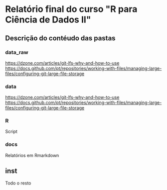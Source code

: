 # Relatório final do curso "R para Ciência de Dados II"

## Descrição do contéudo das pastas

### data_raw

https://dzone.com/articles/git-lfs-why-and-how-to-use
https://docs.github.com/pt/repositories/working-with-files/managing-large-files/configuring-git-large-file-storage

### data

https://dzone.com/articles/git-lfs-why-and-how-to-use
https://docs.github.com/pt/repositories/working-with-files/managing-large-files/configuring-git-large-file-storage

### R

Script

### docs

Relatórios em Rmarkdown

## inst

Todo o resto
